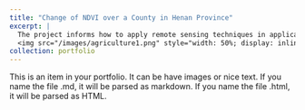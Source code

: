 ```yaml
---
title: "Change of NDVI over a County in Henan Province"
excerpt: |
  The project informs how to apply remote sensing techniques in application of agriculture clearly and concisely.<br/>
  <img src="/images/agriculture1.png" style="width: 50%; display: inline-block; margin: 1rem 0;" />
collection: portfolio
---
```


This is an item in your portfolio. It can be have images or nice text. If you name the file .md, it will be parsed as markdown. If you name the file .html, it will be parsed as HTML. 
